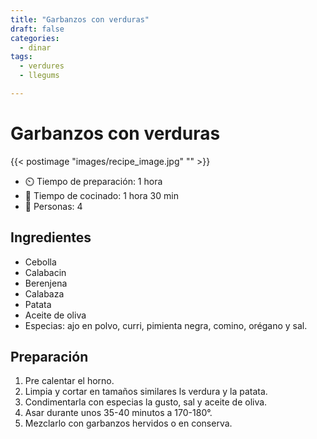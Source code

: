 ```yaml
---
title: "Garbanzos con verduras"
draft: false 
categories: 
  - dinar 
tags: 
  - verdures
  - llegums

---
```


# Garbanzos con verduras  

{{< postimage "images/recipe_image.jpg" "" >}}


- ⏲️  Tiempo de preparación: 1 hora 
- 🍳 Tiempo de cocinado: 1 hora 30 min 
- 🍴 Personas: 4 

## Ingredientes

- Cebolla
- Calabacin
- Berenjena
- Calabaza
- Patata
- Aceite de oliva
- Especias: ajo en polvo, curri, pimienta negra, comino, orégano y sal.

## Preparación

1. Pre calentar el horno.
2. Limpia y cortar en tamaños similares ls verdura y la patata.
3. Condimentarla con especias la gusto, sal y aceite de oliva.
4. Asar durante unos 35-40 minutos a 170-180°.
5. Mezclarlo con garbanzos hervidos o en conserva.
